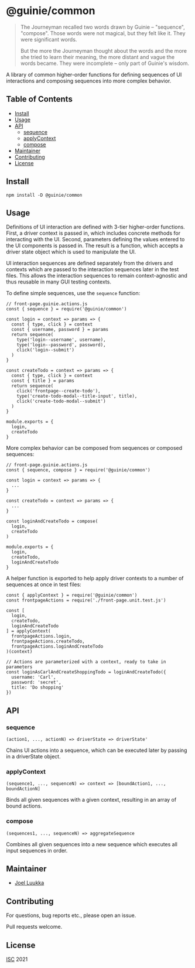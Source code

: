 # @guinie/common

<blockquote>
  <p>
    The Journeyman recalled two words drawn by Guinie – "sequence", "compose". Those words were not magical, but they felt like it. They were significant words.
  </p>
  <p>
    But the more the Journeyman thought about the words and the more she tried to learn their meaning, the more distant and vague the words became. They were incomplete – only part of Guinie's wisdom.
  </p>
</blockquote>

A library of common higher-order functions for defining sequences of UI interactions and composing sequences into more complex behavior.

## Table of Contents

- [Install](#Install)
- [Usage](#Usage)
- [API](#API)
  - [sequence](#sequence)
  - [applyContext](#applyContext)
  - [compose](#compose)
- [Maintainer](#Maintainer)
- [Contributing](#Contributing)
- [License](#License)

## Install

```
npm install -D @guinie/common
```

## Usage

Definitions of UI interaction are defined with 3-tier higher-order functions. First, a driver context is passed in, which includes concrete methods for interacting with the UI. Second, parameters defining the values entered to the UI components is passed in. The result is a function, which accepts a driver state object which is used to manipulate the UI.

UI interaction sequences are defined separately from the drivers and contexts which are passed to the interaction sequences later in the test files. This allows the interaction sequences to remain context-agnostic and thus reusable in many GUI testing contexts.

To define simple sequences, use the `sequence` function:

```
// front-page.guinie.actions.js
const { sequence } = require('@guinie/common')

const login = context => params => {
  const { type, click } = context
  const { username, password } = params
  return sequence(
    type('login--username', username),
    type('login--password', password),
    click('login--submit')
  )
}

const createTodo = context => params => {
  const { type, click } = context
  const { title } = params
  return sequence(
    click('frontpage--create-todo'),
    type('create-todo-modal--title-input', title),
    click('create-todo-modal--submit')
  )
}

module.exports = {
  login,
  createTodo
}
```

More complex behavior can be composed from sequences or composed sequences:

```
// front-page.guinie.actions.js
const { sequence, compose } = require('@guinie/common')

const login = context => params => {
  ...
}

const createTodo = context => params => {
  ...
}

const loginAndCreateTodo = compose(
  login,
  createTodo
)

module.exports = {
  login,
  createTodo,
  loginAndCreateTodo
}
```

A helper function is exported to help apply driver contexts to a number of sequences at once in test files:

```
const { applyContext } = require('@guinie/common')
const frontpageActions = require('./front-page.unit.test.js')

const [
  login,
  createTodo,
  loginAndCreateTodo
] = applyContext(
  frontpageActions.login,
  frontpageActions.createTodo,
  frontpageActions.loginAndCreateTodo
)(context)

// Actions are parameterized with a context, ready to take in parameters
const loginAsCarlAndCreateShoppingTodo = loginAndCreateTodo({
  username: 'Carl',
  password: 'secret',
  title: 'Do shopping'
})

```

## API

### sequence

`(action1, ..., actionN) => driverState => driverState'`

Chains UI actions into a sequence, which can be executed later by passing in a driverState object.

### applyContext

`(sequence1, ..., sequenceN) => context => [boundAction1, ..., boundActionN]`

Binds all given sequences with a given context, resulting in an array of bound actions.

### compose

`(sequences1, ..., sequenceN) => aggregateSequence`

Combines all given sequences into a new sequence which executes all input sequences in order.

## Maintainer

- [Joel Luukka](https://github.com/jluukka-ge)

## Contributing

For questions, bug reports etc., please open an issue.

Pull requests welcome.

## License

[ISC](LICENSE) 2021
